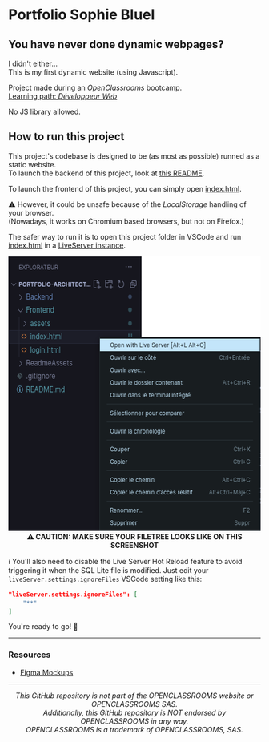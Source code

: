 # Portfolio Sophie Bluel

## You have never done dynamic webpages?

I didn't either...  
This is my first dynamic website (using Javascript).

Project made during an _OpenClassrooms_ bootcamp.  
[Learning path: _Développeur Web_](https://openclassrooms.com/fr/paths/717-developpeur-web)

No JS library allowed.

## How to run this project

This project's codebase is designed to be (as most as possible) runned as a static website.  
To launch the backend of this project, look at [this README](./Backend/ReadMe.md).

To launch the frontend of this project, you can simply open [index.html](./Frontend/index.html).  

⚠️ However, it could be unsafe because of the _LocalStorage_ handling of your browser.  
(Nowadays, it works on Chromium based browsers, but not on Firefox.)

The safer way to run it is to open this project folder in VSCode and run [index.html](./Frontend/index.html) in a [LiveServer instance](https://marketplace.visualstudio.com/items?itemName=ritwickdey.LiveServer).

<p align="center"><img src="./ReadmeAssets/RunWithLiveServer.png" alt="Run with Live Server example" width="595" height="548" /><br><b>⚠️ CAUTION: MAKE SURE YOUR FILETREE LOOKS LIKE ON THIS SCREENSHOT</b></p>

ℹ️ You'll also need to disable the Live Server Hot Reload feature to avoid triggering it when the SQL Lite file is modified.
Just edit your `liveServer.settings.ignoreFiles` VSCode setting like this:
```json
"liveServer.settings.ignoreFiles": [
    "**"
]
```

You're ready to go! 🚀

---

### Resources

- [Figma Mockups](www.figma.com/file/kfKHknHySoTibZfdolGAX6/Desktop)

---

<p align="center"><em>This GitHub repository is not part of the OPENCLASSROOMS website or OPENCLASSROOMS SAS.<br>Additionally, this GitHub repository is NOT endorsed by OPENCLASSROOMS in any way.<br>OPENCLASSROOMS is a trademark of OPENCLASSROOMS, SAS.</em></p>